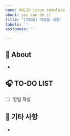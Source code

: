 ```yaml
---
name: HOLIX issue template
about: you can do it
title: "[TASK] 작업할 내용"
labels: ''
assignees: ''

---
```


## 🫧 About
<!--무엇에 관한 이슈인지 소개해주세요.-->
- 

## 🎧 TO-DO LIST
<!--구체적인 할 일을 작성해주세요.-->
- [ ] 할일 작성


## 💬 기타 사항
-
